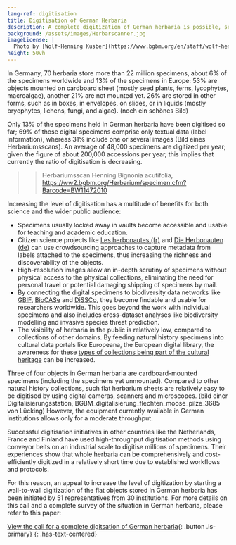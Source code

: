 ```yaml
---
lang-ref: digitisation
title: Digitisation of German Herbaria
description: A complete digitization of German herbaria is possible, sensible and should be started now!
background: /assets/images/Herbarscanner.jpg
imageLicense: |
  Photo by [Wolf-Henning Kusber](https://www.bgbm.org/en/staff/wolf-henning-kusber)
height: 50vh
---
```


In Germany, 70 herbaria store more than 22 million specimens, about 6% of the specimens worldwide and 13% of the specimens in Europe: 53% are objects mounted on cardboard sheet (mostly seed plants, ferns, lycophytes, macroalgae), another 21% are not mounted yet. 26% are stored in other forms, such as in boxes, in envelopes, on slides, or in liquids (mostly bryophytes, lichens, fungi, and algae). (noch ein schönes Bild)

Only 13% of the specimens held in German herbaria have been digitised so far; 69% of those digital specimens comprise only textual data (label information), whereas 31% include one or several images (Bild eines Herbariumsscans). An average of 48,000 specimens are digitized per year; given the figure of about 200,000 accessions per year, this implies that currently the ratio of digitisation is decreasing.
>> Herbariumsscan Henning Bignonia acutifolia, https://ww2.bgbm.org/Herbarium/specimen.cfm?Barcode=BW11472010

Increasing the level of digitisation has a multitude of benefits for both science and the wider public audience: 
* Specimens usually locked away in vaults become accessible and usable for teaching and academic education.
* Citizen science projects like [Les herbonautes (fr)](http://lesherbonautes.mnhn.fr/) and [Die Herbonauten (de)](https://herbonauten.de/) can use crowdsourcing approaches to capture metadata from labels attached to the specimens, thus increasing the richness and discoverability of the objects.
* High-resolution images allow an in-depth scrutiny of specimens without physical access to the physical collections, eliminating the need for personal travel or potential damaging shipping of specimens by mail.
* By connecting the digital specimens to biodiversity data networks like [GBIF](https://www.gbif.org/), [BioCASe](https://www.biocase.org/) and [DiSSCo](https://www.dissco.eu/), they become findable and usable for researchers worldwide. This goes beyond the work with individual specimens and also includes cross-dataset analyses like biodiversity modelling and invasive species threat prediction.
* The visibility of herbaria in the public is relatively low, compared to collections of other domains. By feeding natural history specimens into cultural data portals like Europeana, the European digital library, the awareness for these [types of collections being part of the cultural heritage](https://classic.europeana.eu/portal/de/search?f%5BPROVIDER%5D%5B%5D=OpenUp!&view=grid) can be increased.

Three of four objects in German herbaria are cardboard-mounted specimens (including the specimens yet unmounted). Compared to other natural history collections, such flat herbarium sheets are relatively easy to be digitised by using digital cameras, scanners and microscopes. (bild einer Digitalisierungsstation, BGBM_digitalisierung_flechten_moose_pilze_3685 von Lücking) However, the equipment currently available in German institutions allows only for a moderate throughput.

Successful digitisation initiatives in other countries like the Netherlands, France and Finland have used high-throughput digitisation methods using conveyor belts on an industrial scale to digitise millions of specimens. Their experiences show that whole herbaria can be comprehensively and cost-efficiently digitized in a relatively short time due to established workflows and protocols.

For this reason, an appeal to increase the level of digitization by starting a wall-to-wall digitization of the flat objects stored in German herbaria has been initiated by 51 representatives from 30 institutions. For more details on this call and a complete survey of the situation in German herbaria, please refer to this paper:

[View the call for a complete digitsation of German herbaria](https://riojournal.com/article/50675/){: .button .is-primary}
{: .has-text-centered}